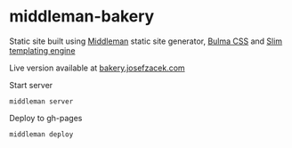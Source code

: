 # middleman-bakery
Static site built using [Middleman](https://middlemanapp.com/) static site generator, [Bulma CSS](http://bulma.io/) and [Slim templating engine](http://slim-lang.com/)

Live version available at [bakery.josefzacek.com](http://bakery.josefzacek.com/)

Start server

```
middleman server
```

Deploy to gh-pages

```
middleman deploy
```
